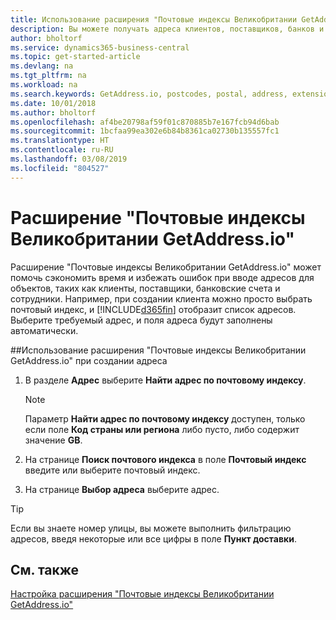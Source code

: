 ```yaml
---
title: Использование расширения "Почтовые индексы Великобритании GetAddress.io" | Microsoft Docs
description: Вы можете получать адреса клиентов, поставщиков, банков и сотрудников и т. д. в Великобритании с помощью службы GetAddress.io.
author: bholtorf
ms.service: dynamics365-business-central
ms.topic: get-started-article
ms.devlang: na
ms.tgt_pltfrm: na
ms.workload: na
ms.search.keywords: GetAddress.io, postcodes, postal, address, extension
ms.date: 10/01/2018
ms.author: bholtorf
ms.openlocfilehash: af4be20798af59f01c870885b7e167fcb94d6bab
ms.sourcegitcommit: 1bcfaa99ea302e6b84b8361ca02730b135557fc1
ms.translationtype: HT
ms.contentlocale: ru-RU
ms.lasthandoff: 03/08/2019
ms.locfileid: "804527"
---
```

# <a name="the-getaddressio-uk-postcodes-extension"></a>Расширение "Почтовые индексы Великобритании GetAddress.io"
Расширение "Почтовые индексы Великобритании GetAddress.io" может помочь сэкономить время и избежать ошибок при вводе адресов для объектов, таких как клиенты, поставщики, банковские счета и сотрудники. Например, при создании клиента можно просто выбрать почтовый индекс, и [!INCLUDE[d365fin](includes/d365fin_md.md)] отобразит список адресов. Выберите требуемый адрес, и поля адреса будут заполнены автоматически.  

##<a name="to-use-the-getaddressio-uk-postcodes-extension-when-you-enter-an-address"></a>Использование расширения "Почтовые индексы Великобритании GetAddress.io" при создании адреса
1. В разделе **Адрес** выберите **Найти адрес по почтовому индексу**.  

    > [!NOTE]  
    >   Параметр **Найти адрес по почтовому индексу** доступен, только если поле **Код страны или региона** либо пусто, либо содержит значение **GB**.
2. На странице **Поиск почтового индекса** в поле **Почтовый индекс** введите или выберите почтовый индекс.  
3. На странице **Выбор адреса** выберите адрес.  

> [!TIP]  
>   Если вы знаете номер улицы, вы можете выполнить фильтрацию адресов, введя некоторые или все цифры в поле **Пункт доставки**.


## <a name="see-also"></a>См. также
[Настройка расширения "Почтовые индексы Великобритании GetAddress.io"](LocalFunctionality/UnitedKingdom/uk-setup-postal-code-service.md)
